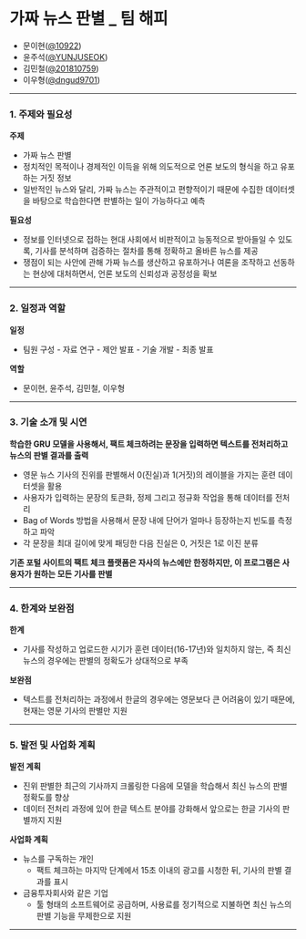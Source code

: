 
# 가짜 뉴스 판별 _ 팀 해피
- 문이현([@10922](https://github.com/10922))
- 윤주석([@YUNJUSEOK](https://github.com/YUNJUSEOK))
- 김민철([@201810759](https://github.com/201810759))
- 이우형([@dngud9701](https://github.com/dngud9701))
 
---

### 1. 주제와 필요성

__주제__
- 가짜 뉴스 판별
- 정치적인 목적이나 경제적인 이득을 위해 의도적으로 언론 보도의 형식을 하고 유포하는 거짓 정보
- 일반적인 뉴스와 달리, 가짜 뉴스는 주관적이고 편향적이기 때문에 수집한 데이터셋을 바탕으로 학습한다면 판별하는 일이 가능하다고 예측

__필요성__

- 정보를 인터넷으로 접하는 현대 사회에서 비판적이고 능동적으로 받아들일 수 있도록, 기사를 분석하며 검증하는 절차를 통해 정확하고 올바른 뉴스를 제공
- 쟁점이 되는 사안에 관해 가짜 뉴스를 생산하고 유포하거나 여론을 조작하고 선동하는 현상에 대처하면서, 언론 보도의 신뢰성과 공정성을 확보

---

### 2. 일정과 역할

__일정__

- 팀원 구성 - 자료 연구 - 제안 발표 - 기술 개발 - 최종 발표

__역할__

- 문이현, 윤주석, 김민철, 이우형

---

### 3. 기술 소개 및 시연

__학습한 GRU 모델을 사용해서, 팩트 체크하려는 문장을 입력하면 텍스트를 전처리하고 뉴스의 판별 결과를 출력__
- 영문 뉴스 기사의 진위를 판별해서 0(진실)과 1(거짓)의 레이블을 가지는 훈련 데이터셋을 활용
- 사용자가 입력하는 문장의 토큰화, 정제 그리고 정규화 작업을 통해 데이터를 전처리
- Bag of Words 방법을 사용해서 문장 내에 단어가 얼마나 등장하는지 빈도를 측정하고 파악
- 각 문장을 최대 길이에 맞게 패딩한 다음 진실은 0, 거짓은 1로 이진 분류

__기존 포털 사이트의 팩트 체크 플랫폼은 자사의 뉴스에만 한정하지만, 이 프로그램은 사용자가 원하는 모든 기사를 판별__

---

### 4. 한계와 보완점

__한계__
- 기사를 작성하고 업로드한 시기가 훈련 데이터(16-17년)와 일치하지 않는, 즉 최신 뉴스의 경우에는 판별의 정확도가 상대적으로 부족

__보완점__
- 텍스트를 전처리하는 과정에서 한글의 경우에는 영문보다 큰 어려움이 있기 때문에, 현재는 영문 기사의 판별만 지원

---

### 5. 발전 및 사업화 계획

__발전 계획__
  - 진위 판별한 최근의 기사까지 크롤링한 다음에 모델을 학습해서 최신 뉴스의 판별 정확도를 향상
  - 데이터 전처리 과정에 있어 한글 텍스트 분야를 강화해서 앞으로는 한글 기사의 판별까지 지원

__사업화 계획__
  - 뉴스를 구독하는 개인
    - 팩트 체크하는 마지막 단계에서 15초 이내의 광고를 시청한 뒤, 기사의 판별 결과를 표시
  - 금융투자회사와 같은 기업
    - 툴 형태의 소프트웨어로 공급하며, 사용료를 정기적으로 지불하면 최신 뉴스의 판별 기능을 무제한으로 지원

---


